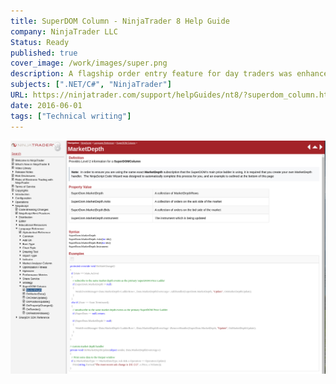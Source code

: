 ```yaml
---
title: SuperDOM Column - NinjaTrader 8 Help Guide
company: NinjaTrader LLC
Status: Ready
published: true
cover_image: /work/images/super.png
description: A flagship order entry feature for day traders was enhanced to allow users to write custom add-ons using C# scripts that would interact with the WPF layouts provided by NinjaTrader. This is the API reference documentation to allow a user to start using these types.
subjects: [".NET/C#", "NinjaTrader"]
URL: https://ninjatrader.com/support/helpGuides/nt8/?superdom_column.htm
date: 2016-06-01
tags: ["Technical writing"]
---
```


![alt text](../../static/work/images/super1.png)
